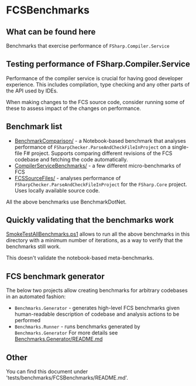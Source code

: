 ﻿# FCSBenchmarks

## What can be found here

Benchmarks that exercise performance of `FSharp.Compiler.Service`

## Testing performance of FSharp.Compiler.Service 
Performance of the compiler service is crucial for having good developer experience.
This includes compilation, type checking and any other parts of the API used by IDEs.

When making changes to the FCS source code, consider running some of these to assess impact of the changes on performance.

## Benchmark list
* [BenchmarkComparison/](BenchmarkComparison/) - a Notebook-based benchmark that analyses performance of `FSharpChecker.ParseAndCheckFileInProject` on a single-file F# project. Supports comparing different revisions of the FCS codebase and fetching the code automatically.
* [CompilerServiceBenchmarks/](CompilerServiceBenchmarks/) - a few different micro-benchmarks of FCS 
* [FCSSourceFiles/](FCSSourceFiles/) - analyses performance of `FSharpChecker.ParseAndCheckFileInProject` for the `FSharp.Core` project. Uses locally available source code.

All the above benchmarks use BenchmarkDotNet.

## Quickly validating that the benchmarks work
[SmokeTestAllBenchmarks.ps1](SmokeTestAllBenchmarks.ps1) allows to run all the above benchmarks in this directory with a minimum number of iterations, as a way to verify that the benchmarks still work.

This doesn't validate the notebook-based meta-benchmarks.

## FCS benchmark generator
The below two projects allow creating benchmarks for arbitrary codebases in an automated fashion:
* `Benchmarks.Generator` - generates high-level FCS benchmarks given human-readable description of codebase and analysis actions to be performed
* `Benchmarks.Runner` - runs benchmarks generated by `Benchmarks.Generator`
For more details see [Benchmarks.Generator/README.md](Benchmarks.Generator/README.md)
## Other

You can find this document under 'tests/benchmarks/FCSBenchmarks/README.md'.